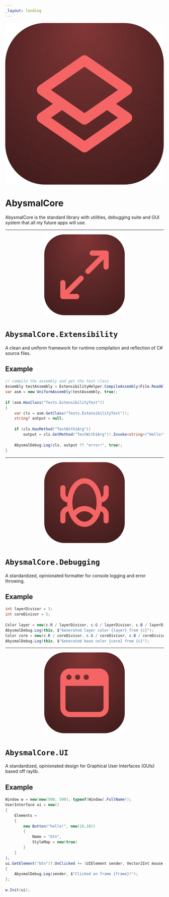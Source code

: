 ```yaml
---
_layout: landing
---
```


<div align="center">
  <img width="512" height="512" alt="AbysmalCore Icon" src="https://github.com/Dismalitie/AbysmalCore/blob/master/images/abysmalcore.png?raw=true" />
</div>

# AbysmalCore

AbysmalCore is the standard library with utilities, debugging suite and GUI system that all my future apps will use.

---

<div align="center">
  <img width="256" height="256" alt="AbysmalCore.Extensibility" src="https://github.com/Dismalitie/AbysmalCore/blob/master/images/extensibility.png?raw=true" />
</div>

# `AbysmalCore.Extensibility`

A clean and uniform framework for runtime compilation and reflection of C# source files.

## Example

```cs
// compile the assembly and get the test class
Assembly testAssembly = ExtensibilityHelper.CompileAssembly(File.ReadAllText(".\\ExtensibilityTest.cs"));
var asm = new UniformAssembly(testAssembly, true);

if (asm.HasClass("Tests.ExtensibilityTest"))
{
    var cls = asm.GetClass("Tests.ExtensibilityTest")!;
    string? output = null;

    if (cls.HasMethod("TestWith1Arg")) 
        output = cls.GetMethod("TestWith1Arg")!.Invoke<string>("Hello!");

    AbysmalDebug.Log(cls, output ?? "error!", true);
}
```

---

<div align="center">
  <img width="256" height="256" alt="AbysmalCore.Debugging" src="https://github.com/Dismalitie/AbysmalCore/blob/master/images/debugging.png?raw=true" />
</div>

# `AbysmalCore.Debugging`

A standardized, opinionated formatter for console logging and error throwing.

## Example

```cs
int layerDivisor = 3;
int coreDivisor = 5;

Color layer = new(c.R / layerDivisor, c.G / layerDivisor, c.B / layerDivisor);
AbysmalDebug.Log(this, $"Generated layer color {layer} from {c}");
Color core = new(c.R / coreDivisor, c.G / coreDivisor, c.B / coreDivisor);
AbysmalDebug.Log(this, $"Generated base color {core} from {c}");
```

---

<div align="center">
  <img width="256" height="256" alt="AbysmalCore.UI" src="https://github.com/Dismalitie/AbysmalCore/blob/master/images/ui.png?raw=true" />
</div>

# `AbysmalCore.UI`

A standardized, opinionated design for Graphical User Interfaces (GUIs) based off raylib.

## Example

```cs
Window w = new(new(500, 500), typeof(Window).FullName!);
UserInterface ui = new()
{
    Elements =
    {
        new Button("hello!", new(10,10))
        {
            Name = "btn",
            StyleMap = new(true)
        }
    }
};
ui.GetElement("btn")?.OnClicked += (UIElement sender, Vector2Int mouse, int frame) =>
{
    AbysmalDebug.Log(sender, $"Clicked on frame {frame}!");
};

w.Init(ui);
```
